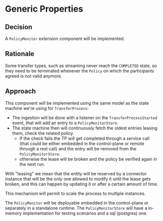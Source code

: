 # Generic Properties

## Decision

A `PolicyMonitor` extension component will be implemented.

## Rationale

Some transfer types, such as streaming never reach the `COMPLETED` state, so they need to be terminated whenever the
`Policy` on which the participants agreed is not valid anymore.

## Approach

This component will be implemented using the same model as the state machine we're using for `TransferProcess`:

- The ingestion will be done with a listener on the `TransferProcessStarted` event, that will add an entry to a `PolicyMonitorStore`.
- The state machine then will continuously fetch the oldest entries leasing them, check the related policy. 
  - If the check fails the TP will get completed through a service call (that could be either embedded in the control-plane 
    or remote through a rest call) and the entry will be removed from the `PolicyMonitorStore`.
  - otherwise the lease will be broken and the policy be verified again in the next run.

With "leasing" we mean that the entity will be reserved by a connector instance that will be the only one allowed to modify it
until the lease gets broken, and this can happen by updating it or after a certain amount of time.

This mechanism will permit to scale the process to multiple instances.

The `PolicyMonitor` will be deployable embedded in the control-plane or separately in a standalone runtime.
The `PolicyMonitorStore` will have a in-memory implementation for testing scenarios and a sql (postgres) one.
